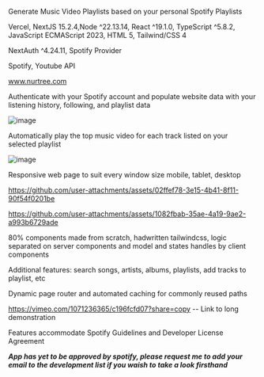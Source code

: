 Generate Music Video Playlists based on your personal Spotify Playlists

Vercel, NextJS 15.2.4,Node ^22.13.14, React ^19.1.0, TypeScript ^5.8.2, JavaScript ECMAScript 2023, HTML 5, Tailwind/CSS 4

NextAuth ^4.24.11, Spotify Provider

Spotify, Youtube API

www.nurtree.com

Authenticate with your Spotify account and populate website data with your listening history, following, and playlist data

![image](https://github.com/user-attachments/assets/24a097af-402a-47c0-993b-1abd5a9c7a3a)

Automatically play the top music video for each track listed on your selected playlist

![image](https://github.com/user-attachments/assets/f81f38fd-3b0e-4f16-ab0c-9c6be75ff25c)

Responsive web page to suit every window size mobile, tablet, desktop

https://github.com/user-attachments/assets/02ffef78-3e15-4b41-8f11-90f54f0201be

https://github.com/user-attachments/assets/1082fbab-35ae-4a19-9ae2-a993b6729ade

80% components made from scratch, hadwritten tailwindcss, logic separated on server components and model and states handles by client components

Additional features: search songs, artists, albums, playlists, add tracks to playlist, etc

Dynamic page router and automated caching for commonly reused paths

https://vimeo.com/1071236365/c196fcfd07?share=copy -- Link to long demonstration

Features accommodate Spotify Guidelines and Developer License Agreement



*****App has yet to be approved by spotify, please request me to add your email to the development list if you waish to take a look firsthand*****
